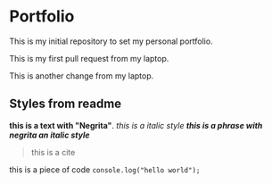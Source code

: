 # Portfolio


This is my initial repository to set my personal portfolio.

This is my first pull request from my laptop.

This is another change from my laptop.

## Styles from readme

**this is a text with "Negrita"**.
*this is a italic style*
**_this is a phrase with negrita an italic style_**

>this is a cite


this is a piece of code
`` console.log("hello world"); ``

